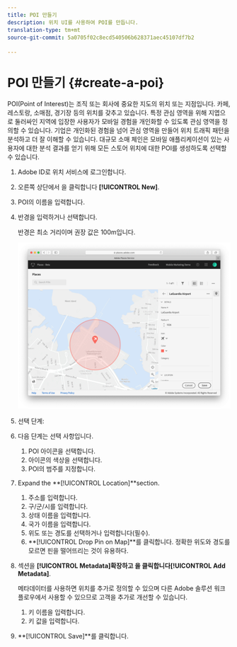 ```yaml
---
title: POI 만들기
description: 위치 UI를 사용하여 POI를 만듭니다.
translation-type: tm+mt
source-git-commit: 5a0705f02c8ecd540506b628371aec45107df7b2

---
```



# POI 만들기 {#create-a-poi}

POI(Point of Interest)는 조직 또는 회사에 중요한 지도의 위치 또는 지점입니다. 카페, 레스토랑, 소매점, 경기장 등의 위치를 갖추고 있습니다. 특정 관심 영역을 위해 지엽으로 둘러싸인 지역에 입장한 사용자가 모바일 경험을 개인화할 수 있도록 관심 영역을 정의할 수 있습니다. 기업은 개인화된 경험을 넘어 관심 영역을 만들어 위치 트래픽 패턴을 분석하고 더 잘 이해할 수 있습니다. 대규모 소매 체인은 모바일 애플리케이션이 있는 사용자에 대한 분석 결과를 얻기 위해 모든 스토어 위치에 대한 POI를 생성하도록 선택할 수 있습니다.

1. Adobe ID로 위치 서비스에 로그인합니다.
1. 오른쪽 상단에서 을 클릭합니다 **[!UICONTROL New]**.
1. POI의 이름을 입력합니다.
1. 반경을 입력하거나 선택합니다.

   반경은 최소 거리이며 권장 값은 100m입니다.

   ![POI 정의](/help/assets/define_poi.png)

1. 선택 단계:
1. 다음 단계는 선택 사항입니다.

   1. POI 아이콘을 선택합니다.
   1. 아이콘의 색상을 선택합니다.
   1. POI의 범주를 지정합니다.

1. Expand the **[!UICONTROL Location]**section.

   1. 주소를 입력합니다.
   1. 구/군/시를 입력합니다.
   1. 상태 이름을 입력합니다.
   1. 국가 이름을 입력합니다.
   1. 위도 또는 경도를 선택하거나 입력합니다(필수).
   1. **[!UICONTROL Drop Pin on Map]**를 클릭합니다.
   정확한 위도와 경도를 모르면 핀을 떨어뜨리는 것이 유용하다.

1. 섹션을 **[!UICONTROL Metadata]**확장하고 을 클릭합니다**[!UICONTROL Add Metadata]**.

   메타데이터를 사용하면 위치를 추가로 정의할 수 있으며 다른 Adobe 솔루션 워크플로우에서 사용할 수 있으므로 고객을 추가로 개선할 수 있습니다.

   1. 키 이름을 입력합니다.
   1. 키 값을 입력합니다.

1. **[!UICONTROL  Save]**를 클릭합니다.

